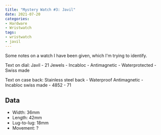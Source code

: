 ```yaml
---
title: "Mystery Watch #3: Javil"
date: 2021-07-20
categories:
- Hardware
- Wristwatch
tags:
- wristwatch
- javil
---
```


Some notes on a watch I have been given, which I'm trying to identify.

Text on dial: Javil - 21 Jewels - Incabloc - Antimagnetic - Waterprotected - Swiss made

Text on case back: Stainless steel back - Waterproof Antimagnetic - Incabloc swiss made - 4852 - 71

## Data

* Width: 36mm
* Length: 42mm
* Lug-to-lug: 18mm
* Movement: ?
